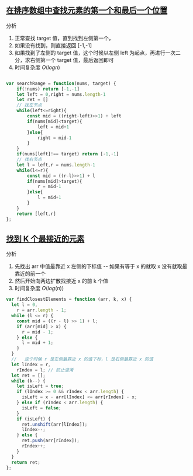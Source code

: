 <!--
 * @Author: your name
 * @Date: 2021-08-16 09:23:14
 * @LastEditTime: 2021-08-16 09:56:37
 * @LastEditors: Please set LastEditors
 * @Description: In User Settings Edit
 * @FilePath: /LeetCode-FE-Javascript/Code/专题篇/1.二分法/模板3/README.md
-->


## [在排序数组中查找元素的第一个和最后一个位置](https://leetcode-cn.com/problems/find-first-and-last-position-of-element-in-sorted-array/solution/er-fen-fa-by-jzsq_lyx-sx7p/)

分析
1. 正常查找 target 值，直到找到左侧第一个，
2. 如果没有找到，则直接返回 [-1,-1]
3. 如果找到了左侧的 target 值，这个时候以左侧 left 为起点，再进行一次二分，求右侧第一个 target 值，最后返回即可
4. 时间复杂度 ${O(logn)}$
```javascript

var searchRange = function(nums, target) {
    if(!nums) return [-1,-1]
    let left = 0,right = nums.length-1
    let ret = []
    // 找左节点
    while(left<=right){
        const mid = ((right-left)>>1) + left
        if(nums[mid]<target){
            left = mid+1
        }else{
            right = mid-1
        }
    }
    if(nums[left]!== target) return [-1,-1]
    // 找右节点
    let l = left,r = nums.length-1
    while(l<=r){
        const mid = ((r-l)>>1) + l
        if(nums[mid]>target){
            r = mid-1
        }else{
            l = mid+1
        }
    }
    return [left,r]
};
```

## [找到 K 个最接近的元素](https://leetcode-cn.com/problems/find-k-closest-elements/solution/er-fen-zhong-jian-kuo-san-by-jzsq_lyx-zokm/)

分析
1. 先找出 arr 中值最靠近 x 左侧的下标值 -- 如果有等于 x 的就取 x 没有就取最靠近的前一个
2. 然后开始向两边扩散找接近 x 的前 k 个值
3. 时间复杂度 ${O(log(n))}$

```javascript
var findClosestElements = function (arr, k, x) {
  let l = 0,
    r = arr.length - 1;
  while (l <= r) {
    const mid = ((r - l) >> 1) + l;
    if (arr[mid] > x) {
      r = mid - 1;
    } else {
      l = mid + 1;
    }
  }
  //   这个时候 r 是左侧最靠近 x 的值下标，l 是右侧最靠近 x 的值
  let lIndex = r,
    rIndex = l; // 防止混淆
  let ret = [];
  while (k--) {
    let isLeft = true;
    if (lIndex >= 0 && rIndex < arr.length) {
      isLeft = x - arr[lIndex] <= arr[rIndex] - x;
    } else if (rIndex < arr.length) {
      isLeft = false;
    }
    if (isLeft) {
      ret.unshift(arr[lIndex]);
      lIndex--;
    } else {
      ret.push(arr[rIndex]);
      rIndex++;
    }
  }
  return ret;
};
```